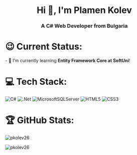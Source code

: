 <h1 align="center">Hi 👋, I'm Plamen Kolev</h1>
<h3 align="center">A C# Web Developer from Bulgaria</h3>

<h1>😉 Current Status:</h1>
<p>- 🌱 I’m currently learning <strong>Entity Framework Core at SoftUni</strong>!</p>

# 💻 Tech Stack:
![C#](https://img.shields.io/badge/c%23-%235C2D91.svg?style=for-the-badge&logo=c-sharp&logoColor=white) 
![.Net](https://img.shields.io/badge/.NET-5C2D91?style=for-the-badge&logo=.net&logoColor=white) 
![MicrosoftSQLServer](https://img.shields.io/badge/Microsoft%20SQL%20Server-FAD800?style=for-the-badge&logo=microsoft%20sql%20server&logoColor=black)
![HTML5](https://img.shields.io/badge/html5-%23E34F26.svg?style=for-the-badge&logo=html5&logoColor=white)
![CSS3](https://img.shields.io/badge/css3-%231572B6.svg?style=for-the-badge&logo=css3&logoColor=white)

<h1>🏆 GitHub Stats:</h1>
<p>
  <img align="center" src="https://github-readme-stats.vercel.app/api?username=pkolev26&show_icons=true&theme=dark&title_color=ffffff&text_color=ffffff&bg_color=000000&hide_border=true&locale=en" alt="pkolev26"/></p>

<p><img align="center" src="https://github-readme-streak-stats.herokuapp.com/?user=pkolev26&theme=dark" alt="pkolev26" /></p>
